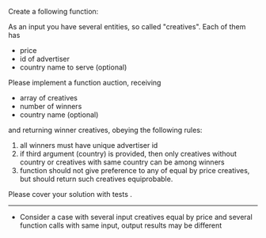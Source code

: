 
Create a following function:

As an input you have several entities, so called "creatives". Each of them has
   - price
   - id of advertiser
   - country name to serve (optional)

Please implement a function auction, receiving
   - array of creatives
   - number of winners
   - country name (optional)

and returning winner creatives, obeying the following rules:


1. all winners must have unique advertiser id
2. if third argument (country) is provided, then only creatives
without country or creatives with same country can be among winners
3. function should not give preference to any of equal by price
creatives, but should return such creatives equiprobable.

Please cover your solution with tests  .

---

* Consider a case with several input creatives equal by price and
several function calls with same input, output results may be
different
